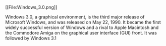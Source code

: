[[File:Windows_3.0.png]]

Windows 3.0, a graphical environment, is the third major release of Microsoft Windows, and was released on May 22, 1990. It became the first widely successful version of Windows and a rival to Apple Macintosh and the Commodore Amiga on the graphical user interface (GUI) front. It was followed by Windows 3.1
